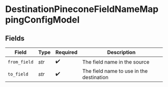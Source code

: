 # DestinationPineconeFieldNameMappingConfigModel


## Fields

| Field                                    | Type                                     | Required                                 | Description                              |
| ---------------------------------------- | ---------------------------------------- | ---------------------------------------- | ---------------------------------------- |
| `from_field`                             | *str*                                    | :heavy_check_mark:                       | The field name in the source             |
| `to_field`                               | *str*                                    | :heavy_check_mark:                       | The field name to use in the destination |